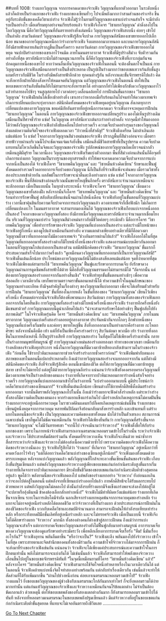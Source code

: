 ##บทที่ 1008: ร่างแยกวิญญาณ
จากการคาดเดาของจ้าวเฟิง วิญญาณที่แยกตัวออกมา ในระดับหนึ่งแล้วก็คล้ายเป็นร่างแยกของจ้าวเฟิง
ร่างแยกของเซียนทั่วๆ ไปจะมีพลังมากกว่าสามส่วนของร่างจริง ขึ้นอยู่กับระดับขั้นของเคล็ดวิชาแบ่งร่าง
จ้าวเฟิงไม่รู้ว่าในยามที่วิญญาณของเขาแบ่งร่างจนสำเร็จ จะมีกำลังรบเป็นอย่างไร
เมื่อเตรียมทุกอย่างจนเรียบร้อยแล้ว จ้าวเฟิงจึงโคจร ‘วิชาแยกวิญญาณ’ ดำดิ่งลงไปในโลกวิญญาณ
นี่คือวิชาวิญญาณที่อันตรายอย่างยิ่งเล่มหนึ่ง วิญญาณของจ้าวเฟิงสงบนิ่ง ค่อยๆ เข้าไปเป็นลำดับ
สามวันต่อมา!
วิญญาณของจ้าวเฟิงรู้สึกเจ็บปวด
กายวิญญาณอัสนีของเขาขยายออกไปเล็กน้อย ขนาดของกายวิญญาณเหนือกว่าร่างกายจ้าวเฟิง จึงเผยออกมาภายนอก และบนกายวิญญาณอัสนีก็ยังมีสายฟ้าหลายเส้นปรากฏขึ้นเป็นครั้งคราว
หลายวันต่อมา กายวิญญาณของจ้าวเฟิงขยายออกไม่หยุด จนปกปิดร่างกายของเขาเอาไว้จนมิด
ภายในมนตราอากาศ จ้าวเฟิงที่มีรูปร่างสีม่วง จับตัวรวมกันอย่างถึงที่สุด ตราอัสนีเทวะนับไม่ถ้วนหมุนวนภายใน นี่ก็คือวิญญาณของจ้าวเฟิงที่เกาะกลุ่มกันจนปกคลุมกายเนื้อของเขาไป
หากว่าคนอื่นเห็นวิญญาณของจ้าวเฟิงในตอนนี้ จะต้องตื่นตกใจเป็นแน่
กายวิญญาณของจ้าวเฟิงเสมือนกลายร่างเป็นสิ่งประหลาด เป็นรูปเป็นร่างมากกว่าขอบเขตเทวาเร้นลับชั้นสูง แถมยังราวกับมีชีวิต ในร่างยังมีพลังสายฟ้าอีกด้วย
ทุกคนต่างรู้กัน หลังจากแตะขั้นจักรพรรดิไปแล้ว คิดจะสังหารอีกฝ่ายก็ต้องสังหารให้หมดจดยันวิญญาณ
แต่วิญญาณของจ้าวเฟิงในตอนนี้ ต่อให้เป็นขอบเขตเทวาเร้นลับชั้นต้นก็ยังไม่สามารถจะสังหารเขาได้ อย่างมากก็ทำได้เพียงกักขังดวงวิญญาณเอาไว้ แล้วทำลายลงไปช้าๆ จนสูญสลายไป
เวลาค่อยๆ เคลื่อนคล้อยไป
การฝึกฝนขั้นแรกของ ‘วิชาแยกวิญญาณ’ จ้าวเฟิงฝึกฝนได้เชื่องช้าอย่างยิ่ง เขาเกรงว่าหากลงมือรีบร้อนเกินไปจนทำให้ดวงตาเทพเจ้าเกิดการเปลี่ยนแปลงจะยุ่งยากเอา
สตินึกคิดทั้งหมดของจ้าวเฟิงหยุดอยู่บนวิญญาณ สังเกตทุกการเปลี่ยนแปลงของกายวิญญาณ
ขอแค่มีภัยอันตรายที่อยู่เหนือการคาดเดา จ้าวเฟิงอาจจะหยุดการฝึกฝน ‘วิชาแยกวิญญาณ’
ในตอนนี้ กายวิญญาณของจ้าวเฟิงขยายออกจนเปลี่ยนรูปร่าง มองไม่เห็นรูปร่างเดิม เสมือนเป็นปีศาจชั่วร้าย
แซ่ด!
ในวิญญาณ ตราอัสนีเทวะเต้นระเร่าอย่างบ้าคลั่ง จากจุดนี้ทำให้มองออกได้ว่าพลังวิญญาณของจ้าวเฟิงกำลังขับเคลื่อนไปอย่างรวดเร็ว
ความเจ็บปวดอย่างรุนแรงของวิญญาณก็ส่งผลต่อความคิดจิตใจของจ้าวเฟิงตลอดเวลา
“ก้าวหนึ่งที่สำคัญ!”
จ้าวเฟิงตึงเครียด ไม่กล้าเลินเล่อแม้แต่น้อย
วิ้ง แซ่ด!
ใจกลางกายวิญญาณสีม่วงหม่นของจ้าวเฟิง ปรากฏพื้นที่สีม่วงอ่อนจาง เมื่อตราสายฟ้าวาบผ่านบริเวณนี้ไปจะชัดเจนแจ่มแจ้งยิ่งขึ้น เสมือนสิ่งมีชีวิตสายฟ้าที่เป็นรูปธรรม
ความเจ็บปวดแทบทนไม่ไหวเกิดขึ้นในจิตและวิญญาณของจ้าวเฟิง รูปลักษณ์ของกายวิญญาณบิดเบี้ยวจนน่ากลัวเหมือนภูติผีดุร้าย
ในเวลานี้เอง วิญญาณของจ้าวเฟิงเริ่มแบ่งตัวออกมา
พื้นที่สีม่วงอ่อนเส้นนั้นก็คือจุดที่เกิดการแบ่งแยก
วิญญาณเป็นรากฐานของทุกสรรพสิ่ง ทำให้พอจะคาดเดาความเจ็บปวดจากการแบ่งจากหนึ่งเป็นสองได้
จ้าวเฟิงโคจร ‘วิชาเทพคืนวิญญาณ’ และ ‘วิชาหมื่นห้วงคิดเซียน’ รักษาและฟื้นฟูทั้งหมดอย่างรวดเร็วคลายอาการเจ็บปวดของวิญญาณ
นี่ก็เป็นสิ่งที่จ้าวเฟิงเพิ่งจะค้นพบ เมื่อรวมวิชาทั้งสองประเภทเข้าด้วยกัน ผลลัพธ์ในการรักษาจะน่าตื่นตะลึงอย่างมาก
แซ่ด แซ่ด!
ใจกลางกายวิญญาณของจ้าวเฟิง พื้นที่สีค่อนข้างอ่อนบริเวณนั้นขยายใหญ่ขึ้นอีกครั้ง ตราอัสนีเทวะจำนวนมากเหมือนจะทะลักออกมา
เมื่อเป็นแบบนั้น ในทุกช่วงระยะหนึ่ง จ้าวเฟิงจะโคจร ‘วิชาแยกวิญญาณ’ เชื่อมดวงวิญญาณของเขาทั้งสองฝั่ง หลังจากนั้นจึงโคจร ‘วิชาเทพคืนวิญญาณ’ และ ‘วิชาหมื่นห้วงคิดเซียน’ รีบร้อนทำการรักษาฟื้นฟู
สลับสับเปลี่ยนเช่นนี้จนผ่านไปหนึ่งเดือน
จ้าวเฟิงยังอยู่ในขั้นตอนที่วิญญาณแบ่งร่าง
เวลานี้เขาคุ้นชินกับความเจ็บปวดจากการแบ่งวิญญาณแล้ว ดวงตาเทพเจ้าก็เชื่อฟังนัก ไม่เกิดการเปลี่ยนแปลงอะไร
ในมนตราอากาศ จะสามารถมองเห็นได้
วิญญาณของจ้าวเฟิงเกือบแบ่งจากหนึ่งออกเป็นสอง!
ใจกลางของดวงวิญญาณทั้งสอง ยังมีกายเนื้อวิญญาณและตราอัสนีเทวะจำนวนมากเชื่อมโยงกัน
บริเวณที่วิญญาณแบ่งร่าง วิญญาณสีม่วงหม่นราวกับมีชีวิตค่อยๆ กระดิกตัว นี่คือการโคจร ‘วิชาเทพคืนวิญญาณ’ เพื่อทำการรักษาของจ้าวเฟิง
วิญญาณที่แบ่งออกเป็นสองร่าง แต่ละร่างมีใบหน้าของจ้าวเฟิงอยู่กึ่งหนึ่ง มองดูไปแล้วเหมือนกันอย่างยิ่ง
ความแตกต่างเพียงอย่างเดียวที่มีก็คือดวงตา
วิญญาณฝั่งขวาที่แยกออกมาไม่มีดวงตาเทพเจ้า
“ช่วงอันตรายผ่านไปแล้ว!”
จ้าวเฟิงโล่งอกได้ในที่สุด วิญญาณที่แยกออกมาทั้งสองร่างต่างก็มีใบหน้ากึ่งหนึ่งของจ้าวเฟิง แสดงอารมณ์แบบเดียวกันออกมา
ในตอนที่วิญญาณใกล้แบ่งออกเป็นสองส่วน แต่มีสตินึกคิดของจ้าวเฟิง ‘วิชาแยกวิญญาณ’ ขั้นแรกก็ประสบความสำเร็จไปมากกว่าครึ่งแล้ว
“ดูเหมือนดวงวิญญาณที่แยกออกมาก็เป็นกายวิญญาณอัสนี!”
จ้าวเฟิงตื่นเต้นเล็กน้อย
ประโยชน์ของกายวิญญาณอัสนีไม่ต้องสงสัยเลยแม้แต่น้อย
จุดที่ง่ายดายที่สุด จ้าวเฟิงไม่เพียงแต่สามารถใช้ ‘วิชาเทพคืนวิญญาณ’ ฟื้นฟูและรักษาอาการบาดเจ็บ ยังรักษาดวงวิญญาณผ่านการดูดซึมพลังสายฟ้าได้ด้วย นี่คือสิ่งที่วิญญาณธรรมดาไม่สามารถมีได้
“ถัดจากนั้น แค่ต้องแยกวิญญาณสองร่างออกจากกันอย่างสิ้นเชิง”
จ้าวเฟิงทำทุกขั้นขั้นตอนอย่างช้าๆ เพื่อความปลอดภัย
เวลาเดียวกัน เขาก็พยายามตรวจตราขั้นตอนเหล่านี้ได้ ทำความเข้าใจในคุณลักษณะของวิญญาณอย่างละเอียด ยังมีจุดสำคัญในเรื่องต่างๆ ของวิญญาณที่แบ่งออกมา เพื่อจะได้เตรียมตัวสำหรับการฝึกฝน ‘วิชาแยกวิญญาณ’ ขั้นที่สองในภายหลัง
ในขั้นที่สองของ ‘วิชาแยกวิญญาณ’ เขียนไว้เพียงครึ่งหนึ่ง ทั้งหมดต่อจากนั้นจ้าวเฟิงก็ต้องพึ่งพาตนเอง
สิบวันต่อมา
กายวิญญาณทั้งสองของจ้าวเฟิงแยกออกจากกันโดยสิ้นเชิง
กายวิญญาณทั้งสองร่างต่างมีใบหน้าครึ่งหนึ่งของจ้าวเฟิง ร่างกายอีกครึ่งหนึ่งยังมีแขนขาด้วย!
กายวิญญาณแบบนี้ดูน่าเกลียดไปแล้ว
“น่าจะสามารถรักษาได้อย่างช้าๆ ฟื้นฟูกลับไปยังสภาพเดิม!”
ในใจจ้าวเฟิงครุ่นคิด โคจร ‘วิชาหมื่นห้วงคิดเซียน’ และ ‘วิชาเทพคืนวิญญาณ’
ภายในมนตราอากาศ
วิญญาณแบ่งครึ่งสองร่างลอยอยู่กลางอากาศ ประจันหน้ากันจากไกลๆ
อีกฟากหนึ่งของวิญญาณที่แบ่งครึ่งเริ่มขยับ และค่อยๆ ขยายใหญ่ขึ้น
สิ่งที่งอกออกมาเป็นอย่างแรกคือร่างกาย กะโหลกศีรษะ หลังจากนั้นคือมือ เท้า แต่ก็ยังเป็นเพียงโครงร่างคร่าวๆ
สิบวันต่อมา
พวกมือ เท้า ร่างกายที่งอกขึ้นในภายหลังเหล่านี้ ก็เป็นรูปร่างเสียที
กายวิญญาณสองร่าง ในที่สุดก็ไม่ใช่เพียงครึ่งร่างเท่านั้น กลายเป็นร่างกายมนุษย์ที่สมบูรณ์
ฟู่!
กายวิญญาณม่วงหม่นสองร่างลอยลงมา
ท่าทางของพวกเขา เหมือนกับร่างหลักของจ้าวเฟิงทุกประการ
หนึ่งในกายวิญญาณที่มีดวงตาซ้ายสีทองกลับเข้ามารวมในร่างของจ้าวเฟิง
“ก่อนอื่น ใช้รากบัวหิมะหลอมกายาช่วยเจ้าสร้างร่างกายชั่วคราวก่อน!”
จ้าวเฟิงพึมพำกับตนเอง
สภาพของเขาในตอนนี้แปลกประหลาดยิ่ง ถึงแม้ว่ากายวิญญาณสองร่างจะแยกออกจากกัน แต่ก็ต่างมีสตินึกคิดของจ้าวเฟิง
สิ่งที่จ้าวเฟิงรู้สึกคือ ตอนนี้เขามีสองชีวิต ต่อให้กายวิญญาณที่มีดวงตาซ้ายสูญสลาย เขาก็จะไม่ตายไป แต่อยู่ได้ด้วยกายวิญญาณอีกร่าง
แน่นอนว่าจ้าวเฟิงยังคงครอบครองวิญญาณที่มีดวงตาเทพเจ้าเป็นร่างหลักของตนเอง
ร่างกายที่เกิดจากรากบัวหิมะหลอมกายาร่างหนึ่งสำเร็จอย่างรวดเร็ว กายวิญญาณที่แบ่งแยกออกมาเข้าไปในร่างกายนี้
“แบ่งร่างออกมาแบบนี้ ดูมีประโยชน์กว่าเคล็ดวิชาแบ่งร่างของเซียนมาก!”
จ้าวเฟิงตื่นเต้นเล็กน้อย
เซียนต่างก็ใช้กายศักดิ์สิทธิ์ดั้งเดิมสร้างร่างแยกออกมา จากนั้นตีตราพลังวิญญาณลงไปในนั้น
ถึงแม้ว่าร่างแยกจะฟังคำสั่งร่างหลัก แต่ระหว่างร่างทั้งสองก็มีความคิดเป็นของตนเอง
หากร่างแยกแข็งแกร่งเกินไป เมื่อร่างหลักเกิดเหตุการณ์ไม่คาดฝันขึ้น ร่างแยกอาจจะอยู่เหนือการควบคุม
ในราชวงศ์ดินแดนทวีปก็เคยเกิดเหตุการณ์เช่นนี้ขึ้น ร่างแยกของเซียนผู้หนึ่งหลุดจากการควบคุม หลายพันปีถัดมาจึงย้อนกลับมาสังหารร่างหลัก และเข้าแทนที่
แต่ร่างแยกในตอนนี้ของจ้าวเฟิง เป็นวิญญาณและความคิดของเขาทั้งหมด นับได้ว่าเป็นตัวเขาเอง สถานการณ์เฉพาะเช่นนี้ เขาก็พูดได้ไม่ชัดเจนเหมือนกัน
จ้าวเฟิงทำได้เพียงยืนยันว่า กายวิญญาณที่สร้างขึ้นจาก ‘วิชาแยกวิญญาณ’ จะไม่มีวันทรยศเขา
“จากนี้ไป เจ้าจงมีนามว่าจ้าวหวาง!”
จ้าวเฟิงตั้งชื่อให้กับร่างแยกของเขา เพราะในภายหน้าจ้าวเฟิงสามารถเอาเนตรมรณะหลอมรวมเข้าไปในร่างนั้น
ระหว่างจ้าวเฟิงและจ้าวหวาง ใช้ประสาทสัมผัสตาร่วมกัน ทั้งหมดที่จ้าวหวางเห็น จ้าวเฟิงก็จะเห็นด้วย
หนำซ้ำการสื่อสารระหว่างจ้าวเฟิงและจ้าวหวางไม่ต้องส่งเนื้อความด้วยซ้ำไป เพราะความคิดของจ้าวเฟิงก็คือความคิดของจ้าวหวางนั่นเอง
จู่ๆ จ้าวเฟิงก็รู้สึกได้ว่า ‘ร่างแยก’ ที่เกิดจาก ‘วิชาแยกวิญญาณ’ อยู่เหนือกว่าที่คาดหวังเอาไว้จริงๆ
“แต่ก็ด้อยกว่าเคล็ดวิชาแบ่งร่างของเซียนอยู่เล็กน้อย!”
จ้าวเฟิงมองทั้งหมดด้วยตรรกะเหตุผล
หลังจากแบ่งวิญญาณแล้ว พลังวิญญาณที่ใกล้จะทะลวงขั้นเซียนชั้นต้นของจ้าวเฟิง เกือบถึงขั้นปฐมเซียนแล้ว
แต่พลังวิญญาณของจ้าวหวางอยู่เพียงขอบเขตแก่นก่อกำเนิดระดับสูงขั้นแรกเริ่ม ร่างกายที่เกิดจากรากบัวหิมะหลอมกายา มีระดับขั้นชีวิตของขอบเขตแก่นก่อกำเนิดระดับต่ำช่วงสุดยอดอยู่แล้ว
พูดได้ว่า พลังยามนี้ของจ้าวเฟิงลดลงไป แต่พลังของร่างแยกอย่าง ‘จ้าวหวาง’ ยังอ่อนแอเกินกว่าจะลงไปต่อสู้ในตอนนี้
แต่หลังจากที่เซียนแบ่งร่างออกไปแล้ว กายศักดิ์สิทธิจะได้รับผลกระทบไปด้วยพอควร แต่พลังวิญญาณไม่ลดลงไป ดังนั้นกำลังรบที่ร่างแยกมีจึงแข็งแกร่งพอจะส่งลงไปต่อสู้ได้
“จะปลาหรืออุ้งตีนหมี ข้าคงต้องเลือกสักอย่างหนึ่ง!”
จ้าวเฟิงไม่มีท่าทีผิดหวังแม้แต่น้อย
ร่างแยกที่เกิดขึ้นจากเซียน ระยะในการเติบโตมีจำกัด นอกเสียจากร่างแยกหลุดพ้นจากการควบคุมของร่างหลัก ร่างแยกจะไม่อาจอยู่เหนือร่างหลักได้ตลอดชีวิต
ทว่าจ้าวหวางที่เป็นร่างแยก ด้วยประสบการณ์การฝึกฝนในสองชีวิตของจ้าวเฟิง บวกกับเคล็ดวิชาและสมบัติจำนวนมาก สามารถจะฝึกฝนให้กำลังรบเทียบเท่าร่างหลัก หรือกระทั่งยอดฝีมือชั้นเลิศที่อยู่เหนือร่างหลัก และจะไม่ทรยศจ้าวเฟิง
เมื่อเป็นแบบนี้ จ้าวเฟิงจึงไม่ได้ศึกษาร่างแยก ‘จ้าวหวาง’ มากนัก ทั้งสองต่างคนก็ต่างเข้าสู่สภาวะฝึกตน
ถึงแม้ว่าการแบ่งวิญญาณจะสำเร็จ แต่อาการบาดเจ็บของวิญญาณสองร่างยังไม่ฟื้นฟูกลับมาอย่างสมบูรณ์
อาการบาดเจ็บของดวงวิญญาณจะต้องดูแลรักษาอย่างระมัดระวัง เพื่อหลีกเลี่ยงอาการบาดเจ็บเรื้อรัง
“หืม! นี่มันเรื่องอะไรกัน?”
จ้าวเฟิงอุทาน พลันลืมตาขึ้น
“หรือว่าจะเป็น?”
จ้าวเฟิงตะลึง พลันมองไปยังจ้าวหวาง เข้าใจในที่สุด
เพราะสายตาและจิตสำนึกของคนทั้งสองมีร่วมกัน
ความเข้าใจที่จ้าวหวางได้มาจากการฝึกฝน ก็จะส่งมาที่ร่างของจ้าวเฟิงเช่นกัน
แน่นอนว่า จ้าวเฟิงจะได้เพียงแค่ประสบการณ์และความเข้าใจในการฝึกตนเท่านั้น พลังไม่สามารถจะแบ่งกันได้
ไม่เช่นนั้นแล้ว จ้าวเฟิงก็สามารถทำให้พลังของจ้าวหวางเลื่อนขึ้นไปอยู่ในขอบเขตจักรพรรดิทันที
“ในจุดนี้เหมือนยามที่โคจร ‘วิชาหมื่นห้วงคิดเซียน’ แล้ว!”
หลังจากโคจร ‘วิชาหมื่นห้วงคิดเซียน’ จ้าวเฟิงสามารถใช้จิตใจหนึ่งทำหลายเรื่องในเวลาเดียวกันได้
แต่ในตอนนี้ จ้าวเฟิงคล้ายแบ่งหนึ่งจิตใจทำสองอย่างพร้อมกัน แต่กลับทำเรื่องเดียวกัน เช่นนี้แล้วจะทำให้สัดส่วนที่ได้รับเพิ่มมากขึ้น
“ผ่านไปช่วงหนึ่งก่อน ค่อยเอาเนตรมรณะหลอมรวมเข้าไป!”
จ้าวเฟิงวางแผนไว้
ยิ่งขอบเขตวิญญาณของผู้ช่วงชิงกับเนตรมรณะใกล้กันมากเท่าไหร่ ก็จะยิ่งหลอมรวมได้ง่ายมากเท่านั้น
แต่แก่นแท้วิญญาณของจ้าวเฟิงและจ้าวหวางเหมือนกันจนไร้ข้อแตกต่าง ไม่จำเป็นต้องขัดเกลาแล้ว
ด้วยเหตุนี้ ต่อให้ขอบเขตพลังของทั้งสองแตกต่างกันมาก ก็ยังสามารถหลอมรวมเข้าไปได้ทันที
หลังจากที่หลอมรวมเนตรมรณะในขอบเขตพลังปฐมเซียนแล้ว มีแต่จ้าวหวางที่อยู่ในขอบเขตแก่นก่อกำเนิดระดับต่ำขั้นสุดยอด ที่แทบจะไม่เจออันตรายถึงชีวิตเลย
................................


[Go To Next Chapter]( ./246.md)